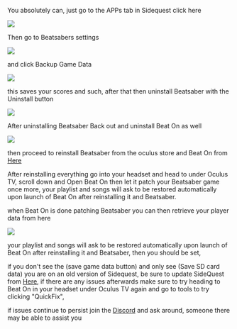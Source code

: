 You absolutely can, 
just go to the APPs tab in Sidequest click here

![](https://cdn.discordapp.com/attachments/608376262347587595/608407563263803396/Screenshot_1081.png)

Then go to Beatsabers settings

![](https://cdn.discordapp.com/attachments/608376262347587595/608408734515068943/Beatsaber_setting.png)

and click Backup Game Data

![](https://cdn.discordapp.com/attachments/608376262347587595/608409252272406607/backups.png)

this saves your scores and such, after that then uninstall Beatsaber with the Uninstall button

![](https://cdn.discordapp.com/attachments/608376262347587595/608405621741715487/Uninstall.png)


After uninstalling Beatsaber Back out and uninstall Beat On as well

![](https://cdn.discordapp.com/attachments/608376262347587595/608398315914133520/Screenshot_1080.png)

then proceed to reinstall Beatsaber from the oculus store and Beat On from [Here](https://sidequestvr.com/#/app/14) 


After reinstalling everything go into your headset and head to under Oculus TV, scroll down and Open Beat On then let it patch your Beatsaber game once more, your playlist and songs will ask to be restored automatically upon launch of Beat On after reinstalling it and Beatsaber.

when Beat On is done patching Beatsaber you can then retrieve your player data from here

![](https://cdn.discordapp.com/attachments/608376262347587595/608410316706938900/backups.png)

your playlist and songs will ask to be restored automatically upon launch of Beat On after reinstalling it and Beatsaber, then you should be set, 

if you don't see the (save game data button) and only see (Save SD card data) you are on an old version of Sidequest, be sure to update SideQuest from [Here](https://sidequestvr.com/#/setup-howto), if there are any issues afterwards make sure to try heading to Beat On in your headset under Oculus TV again  and go to tools to try clicking "QuickFix", 

if issues continue to persist join the [Discord](https://discord.me/sidequestvr) and ask around, someone there may be able to assist you